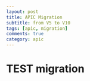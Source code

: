 ```yaml
---
layout: post
title: APIC Migration
subtitle: from V5 to V10
tags: [apic, migration]
comments: true
category: apic
---
```


# TEST migration